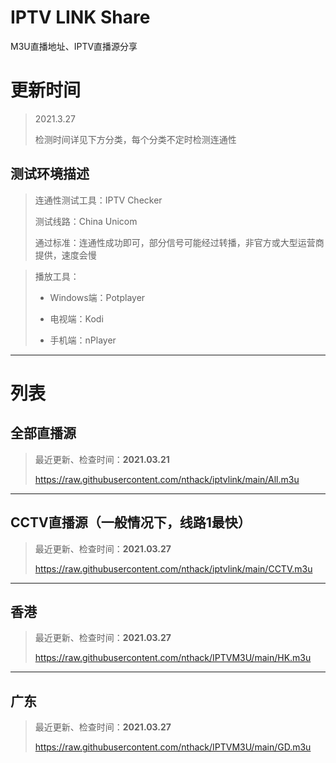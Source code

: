 # IPTV LINK Share
M3U直播地址、IPTV直播源分享

# 更新时间
> 2021.3.27
> 
> 检测时间详见下方分类，每个分类不定时检测连通性



## 测试环境描述
> 连通性测试工具：IPTV Checker 
> 
> 测试线路：China Unicom
> 
> 通过标准：连通性成功即可，部分信号可能经过转播，非官方或大型运营商提供，速度会慢



> 播放工具：
> 
> * Windows端：Potplayer
> 
> * 电视端：Kodi
> 
> * 手机端：nPlayer


---

# 列表
## 全部直播源
> 最近更新、检查时间：**2021.03.21**
> 
> https://raw.githubusercontent.com/nthack/iptvlink/main/All.m3u

---

## CCTV直播源（一般情况下，线路1最快）
> 最近更新、检查时间：**2021.03.27**
> 
> https://raw.githubusercontent.com/nthack/iptvlink/main/CCTV.m3u

---

## 香港
> 最近更新、检查时间：**2021.03.27**
> 
> https://raw.githubusercontent.com/nthack/IPTVM3U/main/HK.m3u

---

## 广东
> 最近更新、检查时间：**2021.03.27**
> 
> https://raw.githubusercontent.com/nthack/IPTVM3U/main/GD.m3u



